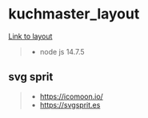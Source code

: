 # kuchmaster_layout

[Link to layout](https://vladimirovicp.github.io/layout-kuchmaster/)

> * node js 14.7.5

## svg sprit
> * https://icomoon.io/
> * https://svgsprit.es
> 
>
